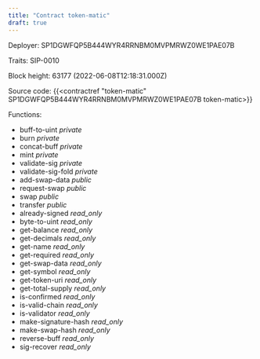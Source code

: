 ```yaml
---
title: "Contract token-matic"
draft: true
---
```

Deployer: SP1DGWFQP5B444WYR4RRNBM0MVPMRWZ0WE1PAE07B

Traits:
 SIP-0010



Block height: 63177 (2022-06-08T12:18:31.000Z)

Source code: {{<contractref "token-matic" SP1DGWFQP5B444WYR4RRNBM0MVPMRWZ0WE1PAE07B token-matic>}}

Functions:

* buff-to-uint _private_
* burn _private_
* concat-buff _private_
* mint _private_
* validate-sig _private_
* validate-sig-fold _private_
* add-swap-data _public_
* request-swap _public_
* swap _public_
* transfer _public_
* already-signed _read_only_
* byte-to-uint _read_only_
* get-balance _read_only_
* get-decimals _read_only_
* get-name _read_only_
* get-required _read_only_
* get-swap-data _read_only_
* get-symbol _read_only_
* get-token-uri _read_only_
* get-total-supply _read_only_
* is-confirmed _read_only_
* is-valid-chain _read_only_
* is-validator _read_only_
* make-signature-hash _read_only_
* make-swap-hash _read_only_
* reverse-buff _read_only_
* sig-recover _read_only_
